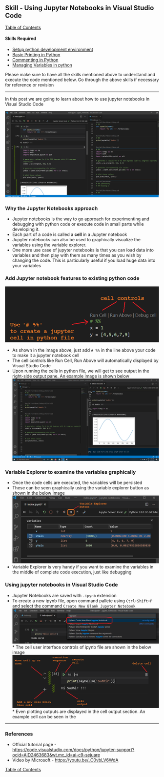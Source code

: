 ## Skill - Using Jupyter Notebooks in Visual Studio Code
[Table of Contents](https://nagasudhir.blogspot.com/2020/04/taming-python-table-of-contents.html)

#### Skills Required
* [Setup python development environment](https://nagasudhir.blogspot.com/2020/04/setup-python-development-environment_14.html)
* [Basic Printing in Python](https://nagasudhir.blogspot.com/2020/04/basic-printing-in-python.html)
* [Commenting in Python](https://nagasudhir.blogspot.com/2020/04/comments-in-python.html)
* [Managing Variables in python](https://nagasudhir.blogspot.com/2020/04/managing-variables-in-python.html)

Please make sure to have all the skills mentioned above to understand and execute the code mentioned below. Go through the above skills if necessary for reference or revision
<hr/>
In this post we are going to learn about how to use jupyter notebooks in Visual Studio Code

![jupyter_notebook_in_vs_code](https://github.com/nagasudhirpulla/taming_python/raw/master/blog/skills/assets/img/jupyter_notebook_in_vs_code.png)
### Why the Jupyter Notebooks approach
* Jupyter notebooks is the way to go approach for experimenting and debugging with python code or execute code in small parts while developing it.
* Each part of a code is called a **cell** in a Jupyter notebook
* Jupyter notebooks can also be used to graphically visualize the variables using the variable explorer.
* One more use case of jupyter notebooks is that you can load data into variables and then play with them as many times as you wish by changing the code. 
This is particularly useful if you load huge data into your variables

### Add Jupyter notebook features to existing python code
![jupyter_notebook_py_file](https://github.com/nagasudhirpulla/taming_python/raw/master/blog/skills/assets/img/jupyter_notebook_py_file.png)
* As shown in the image above, just add `# %%` in the line above  your code to make it a jupyter notebook cell
* The cell controls like Run Cell, Run Above will automatically displayed by Visual Studio Code
* Upon  running the cells in python file, we will get to see output in the right-side output pane. An example image is shown below
![jupyter_notebook_kernel_output](https://github.com/nagasudhirpulla/taming_python/raw/master/blog/skills/assets/img/jupyter_notebook_kernel_output.png)
### Variable Explorer to examine the variables graphically 
* Once the code cells are executed, the variables will be persisted
* These can be seen graphically using the variable explorer button as shown in the below image
![jupyter_notebook_variable_explorer](https://github.com/nagasudhirpulla/taming_python/raw/master/blog/skills/assets/img/jupyter_notebook_variable_explorer.PNG)
* Variable Explorer is very handy if you want to examine the variables in the middle of complete code execution, just like debugging

### Using jupyter notebooks in Visual Studio Code
* Jupyter Notebooks are saved with `.ipynb` extension
* To create a new ipynb file, open command pallete using `Ctrl+Shift+P` and select the command `Create New Blank Jupyter Notebook`
![jupyter_notebook_create_new](https://github.com/nagasudhirpulla/taming_python/raw/master/blog/skills/assets/img/jupyter_notebook_create_new.PNG)* The cell user interface controls of ipynb file are shown in the below image
![jupyter_notebook_ipynb_file](https://github.com/nagasudhirpulla/taming_python/raw/master/blog/skills/assets/img/jupyter_notebook_ipynb_file.png)* Even plotting outputs are displayed in the cell output section. An example cell can be seen in the

<hr/>

### References
* Official tutorial page - https://code.visualstudio.com/docs/python/jupyter-support?ocid=AID2463683&wt.mc_id=ai-c9-sejuare
* Video by Microsoft - https://youtu.be/_C0vbLV6WdA 

[Table of Contents](https://nagasudhir.blogspot.com/2020/04/taming-python-table-of-contents.html)


<!--stackedit_data:
eyJwcm9wZXJ0aWVzIjoidGl0bGU6IFVzaW5nIEp1cHl0ZXIgTm
90ZWJvb2tzIGluIFZpc3VhbCBTdHVkaW8gQ29kZVxuYXV0aG9y
OiBOYWdhc3VkaGlyIFB1bGxhXG5kYXRlOiAnMjAyMC0wNi0yOC
dcbnRhZ3M6ICdweXRob24sIGxlYXJuaW5nLCB0dXRvcmlhbCwg
dGFtaW5nX3B5dGhvbl9za2lsbCdcbmNhdGVnb3JpZXM6IHRhbW
luZ19weXRob25fc2tpbGxcbiIsImhpc3RvcnkiOlsxMTAyNjIz
NTA1LC04MzUxMjIyODQsNDQwNzUwNTc0LC0xNTc0MjIyNDUwLC
01NDA1MTMyOTJdfQ==
-->